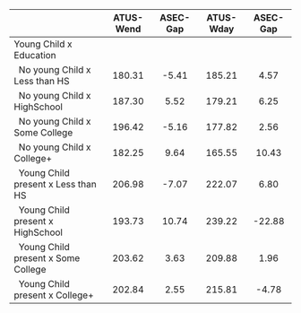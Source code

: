 
|                      |    ATUS-Wend |     ASEC-Gap |    ATUS-Wday |     ASEC-Gap |
| -------------------- | :----------: | :----------: | :----------: | :----------: |
| Young Child x Education |              |              |              |              |
| &nbsp;&nbsp;No young Child x Less than HS |       180.31 |        -5.41 |       185.21 |         4.57 |
| &nbsp;&nbsp;No young Child x HighSchool |       187.30 |         5.52 |       179.21 |         6.25 |
| &nbsp;&nbsp;No young Child x Some College |       196.42 |        -5.16 |       177.82 |         2.56 |
| &nbsp;&nbsp;No young Child x College+ |       182.25 |         9.64 |       165.55 |        10.43 |
| &nbsp;&nbsp;Young Child present x Less than HS |       206.98 |        -7.07 |       222.07 |         6.80 |
| &nbsp;&nbsp;Young Child present x HighSchool |       193.73 |        10.74 |       239.22 |       -22.88 |
| &nbsp;&nbsp;Young Child present x Some College |       203.62 |         3.63 |       209.88 |         1.96 |
| &nbsp;&nbsp;Young Child present x College+ |       202.84 |         2.55 |       215.81 |        -4.78 |


